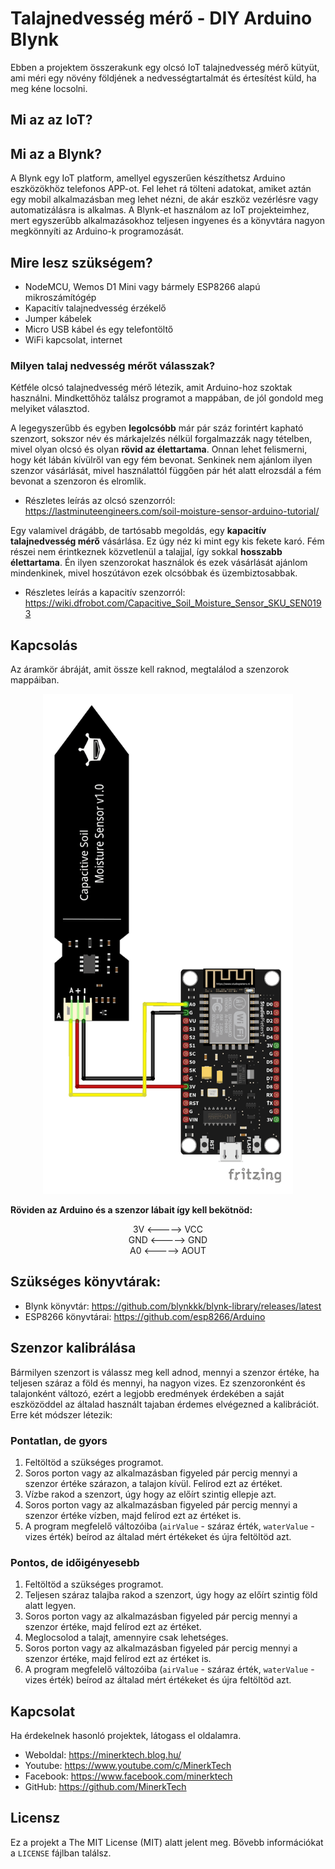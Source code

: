 # Talajnedvesség mérő - DIY Arduino Blynk
Ebben a projektem összerakunk egy olcsó IoT talajnedvesség mérő kütyüt, ami méri egy növény földjének a nedvességtartalmát és értesítést küld, ha meg kéne locsolni.

## Mi az az IoT?


## Mi az a Blynk?
A Blynk egy IoT platform, amellyel egyszerűen készíthetsz Arduino eszközökhöz telefonos APP-ot. Fel lehet rá tölteni adatokat, amiket aztán egy mobil alkalmazásban meg lehet nézni, de akár eszköz vezérlésre vagy automatizálásra is alkalmas.
A Blynk-et használom az IoT projekteimhez, mert egyszerűbb alkalmazásokhoz teljesen ingyenes és a könyvtára nagyon megkönnyíti az Arduino-k programozását.

## Mire lesz szükségem?
  - NodeMCU, Wemos D1 Mini vagy bármely ESP8266 alapú mikroszámítógép
  - Kapacitív talajnedvesség érzékelő
  - Jumper kábelek
  - Micro USB kábel és egy telefontöltő
  - WiFi kapcsolat, internet

### Milyen talaj nedvesség mérőt válasszak?
Kétféle olcsó talajnedvesség mérő létezik, amit Arduino-hoz szoktak használni. Mindkettőhöz találsz programot a mappában, de jól gondold meg melyiket választod.

A legegyszerűbb és egyben **legolcsóbb** már pár száz forintért kapható szenzort, sokszor név és márkajelzés nélkül forgalmazzák nagy tételben, mivel olyan olcsó és olyan **rövid az élettartama**. Onnan lehet felismerni, hogy két lábán kívülről van egy fém bevonat. Senkinek nem ajánlom ilyen szenzor vásárlását, mivel használattól függően pár hét alatt elrozsdál a fém bevonat a szenzoron és elromlik.
- Részletes leírás az olcsó szenzorról: https://lastminuteengineers.com/soil-moisture-sensor-arduino-tutorial/ 

Egy valamivel drágább, de tartósabb megoldás, egy **kapacitív talajnedvesség mérő** vásárlása. Ez úgy néz ki mint egy kis fekete karó. Fém részei nem érintkeznek közvetlenül a talajjal, így sokkal **hosszabb élettartama**. Én ilyen szenzorokat használok és ezek vásárlását ajánlom mindenkinek, mivel hoszútávon ezek olcsóbbak és üzembiztosabbak.
- Részletes leírás a kapacitív szenzorról: https://wiki.dfrobot.com/Capacitive_Soil_Moisture_Sensor_SKU_SEN0193


## Kapcsolás
Az áramkör ábráját, amit össze kell raknod, megtalálod a szenzorok mappáiban.
<p align="center">
  <img src="https://github.com/MinerkTech/Talajnedvesseg-mero-DIY-Arduino-Blynk/blob/main/Kapacitiv-szenzor/NodeMCU-Kapacitiv-szenzor-Kapcsolas.png" height="800" title="Példa kapcsolás">
</p>

**<p>Röviden az Arduino és a szenzor lábait így kell bekötnöd:</p>**

<p align="center">
3V <-----> VCC
<br>GND <-----> GND
<br>A0 <-----> AOUT</p>

## Szükséges könyvtárak:
- Blynk könyvtár: https://github.com/blynkkk/blynk-library/releases/latest
- ESP8266 könyvtárai: https://github.com/esp8266/Arduino

## Szenzor kalibrálása
Bármilyen szenzort is válassz meg kell adnod, mennyi a szenzor értéke, ha teljesen száraz a föld és mennyi, ha nagyon vizes. Ez szenzoronként és talajonként változó, ezért a legjobb eredmények érdekében a saját eszközöddel az általad használt tajaban érdemes elvégezned a kalibrációt. Erre két módszer létezik:

### Pontatlan, de gyors
1. Feltöltöd a szükséges programot.
2. Soros porton vagy az alkalmazásban figyeled pár percig mennyi a szenzor értéke szárazon, a talajon kívül. Felírod ezt az értéket.
3. Vízbe rakod a szenzort, úgy hogy az előírt szintig ellepje azt.
4. Soros porton vagy az alkalmazásban figyeled pár percig mennyi a szenzor értéke vízben, majd felírod ezt az értéket is.
5. A program megfelelő változóiba (`airValue` - száraz érték, `waterValue` - vizes érték) beírod az általad mért értékeket és újra feltöltöd azt.

### Pontos, de időigényesebb
1. Feltöltöd a szükséges programot.
2. Teljesen száraz talajba rakod a szenzort, úgy hogy az előírt szintig föld alatt legyen.
3. Soros porton vagy az alkalmazásban figyeled pár percig mennyi a szenzor értéke, majd felírod ezt az értéket.
4. Meglocsolod a talajt, amennyire csak lehetséges.
5. Soros porton vagy az alkalmazásban figyeled pár percig mennyi a szenzor értéke, majd felírod ezt az értéket is.
6. A program megfelelő változóiba (`airValue` - száraz érték, `waterValue` - vizes érték) beírod az általad mért értékeket és újra feltöltöd azt.

## Kapcsolat
Ha érdekelnek hasonló projektek, látogass el oldalamra.
- Weboldal: https://minerktech.blog.hu/
- Youtube: https://www.youtube.com/c/MinerkTech
- Facebook: https://www.facebook.com/minerktech
- GitHub: https://github.com/MinerkTech

## Licensz
Ez a projekt a The MIT License (MIT) alatt jelent meg. Bővebb információkat a `LICENSE` fájlban találsz.

